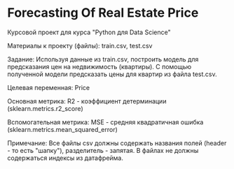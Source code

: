 # Forecasting Of Real Estate Price

Курсовой проект для курса "Python для Data Science"

Материалы к проекту (файлы): train.csv, test.csv

Задание:
Используя данные из train.csv, построить модель для предсказания цен на недвижимость (квартиры).
С помощью полученной модели предсказать цены для квартир из файла test.csv.

Целевая переменная:
Price

Основная метрика:
R2 - коэффициент детерминации (sklearn.metrics.r2_score)

Вспомогательная метрика:
MSE - средняя квадратичная ошибка (sklearn.metrics.mean_squared_error)

Примечание:
Все файлы csv должны содержать названия полей (header - то есть "шапку"), разделитель - запятая. В файлах не должны содержаться индексы из датафрейма.
